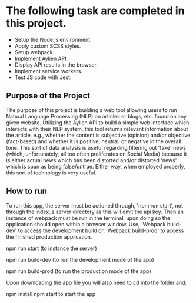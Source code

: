 # The following task are completed in this project.



* Setup the Node.js environment.
* Apply custom SCSS styles.
* Setup webpack.
* Implement Aylien API.
* Display API results in the browser.
* Implement service workers.
* Test JS code with Jest.

## Purpose of the Project

The purpose of this project is building a web tool allowing users to run Natural Language Processing (NLP) on articles or blogs, etc. found on any given website. Utilizing the Aylien API to build a simple web interface which interacts with their NLP system, this tool returns relevant information about the article, e.g., whether the content is subjective (opinion) and/or objective (fact-based) and whether it is positive, neutral, or negative in the overall tone. This sort of data analysis is useful regarding filtering out 'fake' news (which, unfortunately, all too often proliferates on Social Media) because it is either actual news which has been distorted and/or distorted 'news' which is spun as being false/untrue. Either way, when employed properly, this sort of technology is very useful.
 
## How to run

To run this app, the server must be actioned through, 'npm run start', not through the index.js server directory as this will omit the api key. Then an instance of webpack must be run in the terminal, upon doing so the application should open within a browser window. Use, 'Webpack build-dev' to access the development build or, 'Webpack build-prod' to access the finished production application.

npm run start (to instance the server)

npm run build-dev (to run the development mode of the app)

npm run build-prod (to run the production mode of the app)

Upon downloading the app file you will also need to cd into the folder and:

npm install
npm start to start the app

